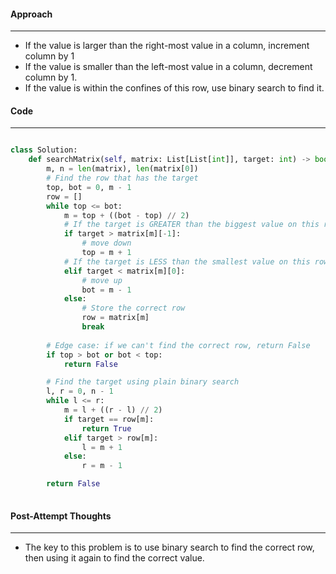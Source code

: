 #### Approach
---
- If the value is larger than the right-most value in a column, increment column by 1
- If the value is smaller than the left-most value in a column, decrement column by 1.
- If the value is within the confines of this row, use binary search to find it.

#### Code
---

```python

class Solution:
    def searchMatrix(self, matrix: List[List[int]], target: int) -> bool:
        m, n = len(matrix), len(matrix[0])
        # Find the row that has the target
        top, bot = 0, m - 1
        row = []
        while top <= bot:
            m = top + ((bot - top) // 2)
            # If the target is GREATER than the biggest value on this row
            if target > matrix[m][-1]:
                # move down
                top = m + 1
            # If the target is LESS than the smallest value on this row
            elif target < matrix[m][0]:
                # move up
                bot = m - 1
            else:
                # Store the correct row 
                row = matrix[m]
                break
        
        # Edge case: if we can't find the correct row, return False
        if top > bot or bot < top:
            return False

        # Find the target using plain binary search
        l, r = 0, n - 1
        while l <= r:
            m = l + ((r - l) // 2)
            if target == row[m]:
                return True
            elif target > row[m]:
                l = m + 1
            else:
                r = m - 1

        return False
     

```


#### Post-Attempt Thoughts
---
- The key to this problem is to use binary search to find the correct row, then using it again to find the correct value.